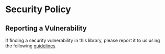 # Security Policy

## Reporting a Vulnerability

If finding a security vulnerability in this library, please report it to us using the following [guidelines](https://developer.arm.com/documentation/102850/latest/).
